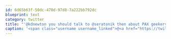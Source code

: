 ```yaml
---
id: 6d65b63f-50dc-470d-97d8-7a222bb792dc
blueprint: text
category: twitter
title: "'@kdnewton you should talk to @seratonik then about PAX geekery"
caption: '<span class="username username_linked">@<a href="https://twitter.com/kdnewton" title="Kyle D. Newton">kdnewton</a></span> you should talk to <span class="username username_linked">@<a href="https://twitter.com/seratonik" title="Brent Luehr">seratonik</a></span> then about PAX geekery'
---
```

